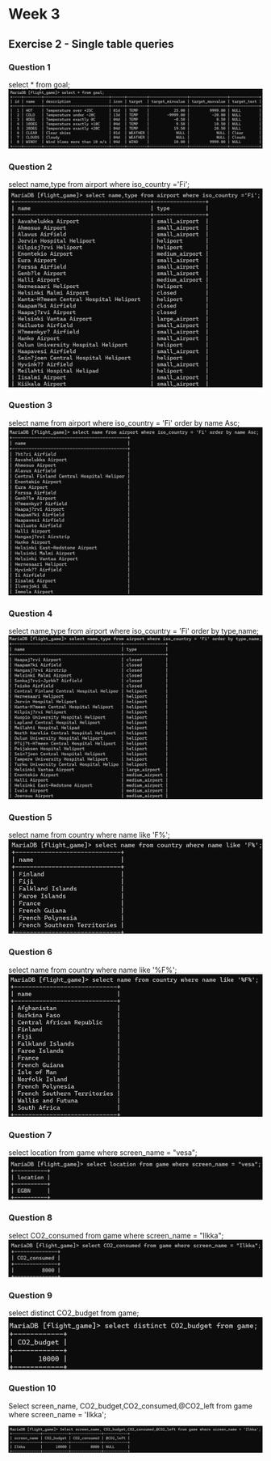# Week 3
## Exercise 2 - Single table queries
### Question 1
select * from goal;
![screenshot](Screenshot1.png)

### Question 2
select name,type from airport where iso_country ='Fi';
![screenshot](Screenshot2.png)

### Question 3
select name from airport where iso_country = 'Fi' order by name Asc;
![screenshot](Screenshot3.png)

### Question 4
select name,type from airport where iso_country = 'Fi' order by type,name;
![screenshot](Screenshot4.png)

### Question 5
select name from country where name like 'F%';
![screenshot](Screenshot5.png)

### Question 6
select name from country where name like '%F%';
![screenshot](Screenshot6.png)

### Question 7
select location from game where screen_name = "vesa";
![screenshot](Screenshot7.png)

### Question 8
select CO2_consumed from game where screen_name = "Ilkka";
![screenshot](Screenshot8.png)

### Question 9
select distinct CO2_budget from game;
![screenshot](Screenshot9.png)

### Question 10
 Select screen_name, CO2_budget,CO2_consumed,@CO2_left from game where screen_name = 'Ilkka';

![screenshot](Screenshot10.png)






 